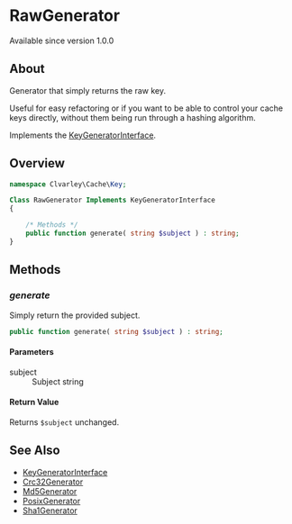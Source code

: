 # RawGenerator

Available since version 1.0.0

## About

Generator that simply returns the raw key.

Useful for easy refactoring or if you want to be able to control your cache keys
directly, without them being run through a hashing algorithm.

Implements the [KeyGeneratorInterface](../KeyGeneratorInterface.md).

## Overview

```php
namespace Clvarley\Cache\Key;

Class RawGenerator Implements KeyGeneratorInterface
{

    /* Methods */
    public function generate( string $subject ) : string;
}
```

## Methods
### *generate*

Simply return the provided subject.

```php
public function generate( string $subject ) : string;
```

#### Parameters

<dl>
  <dt>subject</dt>
  <dd>Subject string</dd>
</dl>

#### Return Value

Returns `$subject` unchanged.

## See Also

* [KeyGeneratorInterface](../KeyGeneratorInterface.md)
* [Crc32Generator](Crc32Generator.md)
* [Md5Generator](Md5Generator.md)
* [PosixGenerator](PosixGenerator.md)
* [Sha1Generator](Sha1Generator.md)
